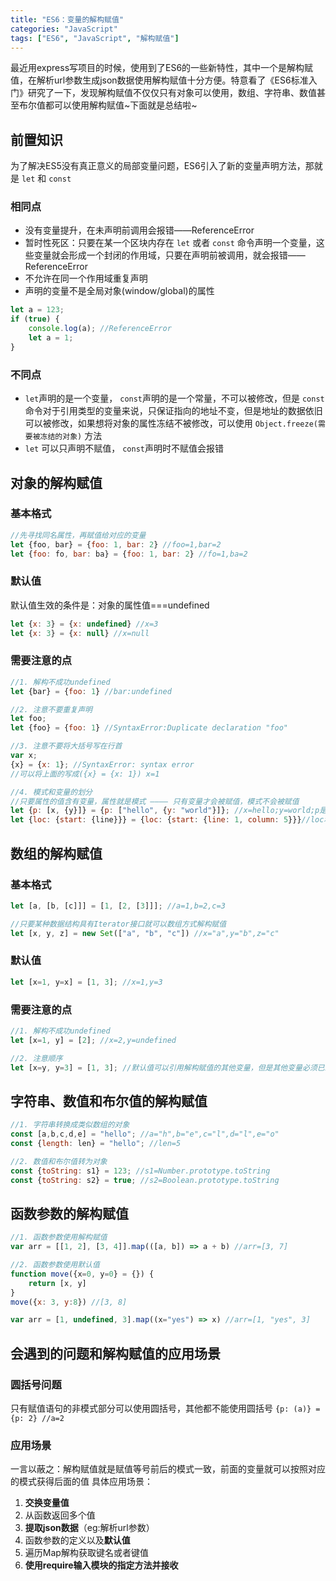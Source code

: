 ```yaml
---
title: "ES6：变量的解构赋值"
categories: "JavaScript"
tags: ["ES6", "JavaScript", "解构赋值"]
---
```


最近用express写项目的时候，使用到了ES6的一些新特性，其中一个是解构赋值，在解析url参数生成json数据使用解构赋值十分方便。特意看了《ES6标准入门》研究了一下，发现解构赋值不仅仅只有对象可以使用，数组、字符串、数值甚至布尔值都可以使用解构赋值~下面就是总结啦~

## 前置知识
为了解决ES5没有真正意义的局部变量问题，ES6引入了新的变量声明方法，那就是 `let` 和 `const`

### 相同点
- 没有变量提升，在未声明前调用会报错——ReferenceError
- 暂时性死区：只要在某一个区块内存在 `let` 或者 `const` 命令声明一个变量，这些变量就会形成一个封闭的作用域，只要在声明前被调用，就会报错——ReferenceError
- 不允许在同一个作用域重复声明
- 声明的变量不是全局对象(window/global)的属性

```javascript
let a = 123;
if (true) {
    console.log(a); //ReferenceError
    let a = 1;
}
```

### 不同点

- `let`声明的是一个变量， `const`声明的是一个常量，不可以被修改，但是 `const` 命令对于引用类型的变量来说，只保证指向的地址不变，但是地址的数据依旧可以被修改，如果想将对象的属性冻结不被修改，可以使用 `Object.freeze(需要被冻结的对象)` 方法
- `let` 可以只声明不赋值， `const`声明时不赋值会报错

## 对象的解构赋值

### 基本格式 

```javascript
//先寻找同名属性，再赋值给对应的变量
let {foo, bar} = {foo: 1, bar: 2} //foo=1,bar=2
let {foo: fo, bar: ba} = {foo: 1, bar: 2} //fo=1,ba=2
``` 

### 默认值
默认值生效的条件是：对象的属性值===undefined

```javascript
let {x: 3} = {x: undefined} //x=3
let {x: 3} = {x: null} //x=null
```

### 需要注意的点

```javascript
//1. 解构不成功undefined
let {bar} = {foo: 1} //bar:undefined

//2. 注意不要重复声明
let foo;
let {foo} = {foo: 1} //SyntaxError:Duplicate declaration "foo"

//3. 注意不要将大括号写在行首
var x;
{x} = {x: 1}; //SyntaxError: syntax error
//可以将上面的写成({x} = {x: 1}) x=1

//4. 模式和变量的划分
//只要属性的值含有变量，属性就是模式 ———— 只有变量才会被赋值，模式不会被赋值
let {p: [x, {y}]} = {p: ["hello", {y: "world"}]}; //x=hello;y=world;p是模式
let {loc: {start: {line}}} = {loc: {start: {line: 1, column: 5}}}//loc和start是模式，line=1
```

## 数组的解构赋值

### 基本格式

```javascript
let [a, [b, [c]]] = [1, [2, [3]]]; //a=1,b=2,c=3

//只要某种数据结构具有Iterator接口就可以数组方式解构赋值
let [x, y, z] = new Set(["a", "b", "c"]) //x="a",y="b",z="c"
```

### 默认值

```javascript
let [x=1, y=x] = [1, 3]; //x=1,y=3
```

### 需要注意的点

```javascript
//1. 解构不成功undefined
let [x=1, y] = [2]; //x=2,y=undefined

//2. 注意顺序
let [x=y, y=3] = [1, 3]; //默认值可以引用解构赋值的其他变量，但是其他变量必须已经声明
```

## 字符串、数值和布尔值的解构赋值

```javascript
//1. 字符串转换成类似数组的对象
const [a,b,c,d,e] = "hello"; //a="h",b="e",c="l",d="l",e="o"
const {length: len} = "hello"; //len=5

//2. 数值和布尔值转为对象
const {toString: s1} = 123; //s1=Number.prototype.toString
const {toString: s2} = true; //s2=Boolean.prototype.toString

```

## 函数参数的解构赋值

```javascript
//1. 函数参数使用解构赋值
var arr = [[1, 2], [3, 4]].map(([a, b]) => a + b) //arr=[3, 7]

//2. 函数参数使用默认值
function move({x=0, y=0} = {}) {
    return [x, y] 
}
move({x: 3, y:8}) //[3, 8]

var arr = [1, undefined, 3].map((x="yes") => x) //arr=[1, "yes", 3]
```

## 会遇到的问题和解构赋值的应用场景

### 圆括号问题
只有赋值语句的非模式部分可以使用圆括号，其他都不能使用圆括号
`{p: (a)} = {p: 2} //a=2`

### 应用场景
一言以蔽之：解构赋值就是赋值等号前后的模式一致，前面的变量就可以按照对应的模式获得后面的值
具体应用场景：
1. **交换变量值**
2. 从函数返回多个值
3. **提取json数据**（eg:解析url参数）
4. 函数参数的定义以及**默认值**
5. 遍历Map解构获取键名或者键值
6. **使用require输入模块的指定方法并接收**
